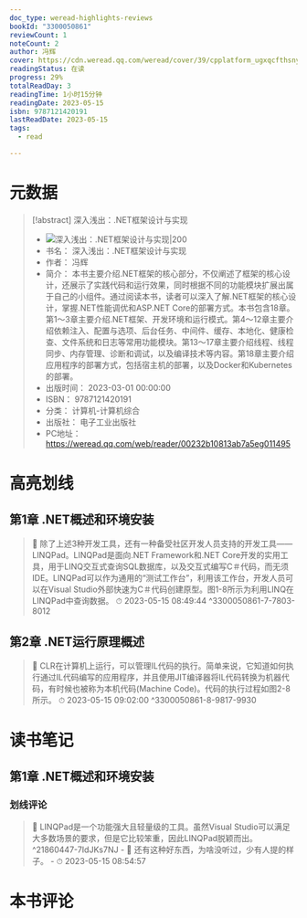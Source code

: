 ```yaml
---
doc_type: weread-highlights-reviews
bookId: "3300050861"
reviewCount: 1
noteCount: 2
author: 冯辉
cover: https://cdn.weread.qq.com/weread/cover/39/cpplatform_ugxqcfthsnylkhrpvvdc6t/t7_cpplatform_ugxqcfthsnylkhrpvvdc6t1677725487.jpg
readingStatus: 在读
progress: 29%
totalReadDay: 3
readingTime: 1小时15分钟
readingDate: 2023-05-15
isbn: 9787121420191
lastReadDate: 2023-05-15
tags:
  - read

---
```

# 元数据
> [!abstract] 深入浅出：.NET框架设计与实现
> - ![ 深入浅出：.NET框架设计与实现|200](https://cdn.weread.qq.com/weread/cover/39/cpplatform_ugxqcfthsnylkhrpvvdc6t/t7_cpplatform_ugxqcfthsnylkhrpvvdc6t1677725487.jpg)
> - 书名： 深入浅出：.NET框架设计与实现
> - 作者： 冯辉
> - 简介： 本书主要介绍.NET框架的核心部分，不仅阐述了框架的核心设计，还展示了实践代码和运行效果，同时根据不同的功能模块扩展出属于自己的小组件。通过阅读本书，读者可以深入了解.NET框架的核心设计，掌握.NET性能调优和ASP.NET Core的部署方式。本书包含18章。第1～3章主要介绍.NET框架、开发环境和运行模式。第4～12章主要介绍依赖注入、配置与选项、后台任务、中间件、缓存、本地化、健康检查、文件系统和日志等常用功能模块。第13～17章主要介绍线程、线程同步、内存管理、诊断和调试，以及编译技术等内容。第18章主要介绍应用程序的部署方式，包括宿主机的部署，以及Docker和Kubernetes的部署。
> - 出版时间： 2023-03-01 00:00:00
> - ISBN： 9787121420191
> - 分类： 计算机-计算机综合
> - 出版社： 电子工业出版社
> - PC地址：https://weread.qq.com/web/reader/00232b10813ab7a5eg011495

# 高亮划线

## 第1章 .NET概述和环境安装

> 📌 除了上述3种开发工具，还有一种备受社区开发人员支持的开发工具——LINQPad。LINQPad是面向.NET Framework和.NET Core开发的实用工具，用于LINQ交互式查询SQL数据库，以及交互式编写C＃代码，而无须IDE。LINQPad可以作为通用的“测试工作台”，利用该工作台，开发人员可以在Visual Studio外部快速为C＃代码创建原型。图1-8所示为利用LINQ在LINQPad中查询数据。 
> ⏱ 2023-05-15 08:49:44 ^3300050861-7-7803-8012

## 第2章 .NET运行原理概述

> 📌 CLR在计算机上运行，可以管理IL代码的执行。简单来说，它知道如何执行通过IL代码编写的应用程序，并且使用JIT编译器将IL代码转换为机器代码，有时候也被称为本机代码(Machine Code)。代码的执行过程如图2-8所示。 
> ⏱ 2023-05-15 09:02:00 ^3300050861-8-9817-9930

# 读书笔记

## 第1章 .NET概述和环境安装

### 划线评论
> 📌 LINQPad是一个功能强大且轻量级的工具。虽然Visual Studio可以满足大多数场景的要求，但是它比较笨重，因此LINQPad脱颖而出。  ^21860447-7IdJKs7NJ
    - 💭 还有这种好东西，为啥没听过，少有人提的样子。
    - ⏱ 2023-05-15 08:54:57
   
# 本书评论

